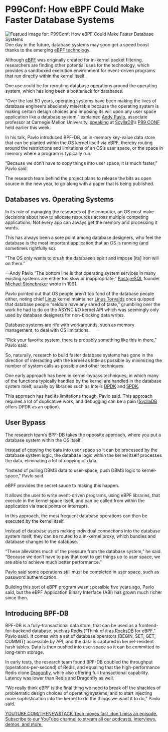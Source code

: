 # P99Conf: How eBPF Could Make Faster Database Systems
![Featued image for: P99Conf: How eBPF Could Make Faster Database Systems](https://cdn.thenewstack.io/media/2024/10/0a44ad98-p99conf-1024x719.png)
One day in the future, database systems may soon get a speed boost thanks to the emerging [eBPF technology](https://thenewstack.io/ebpf/).

Although [eBPF](https://ebpf.io/) was originally created for in-kernel packet filtering, researchers are finding other potential uses for the technology, which provides a sandboxed execution environment for event-driven programs that run directly within the kernel itself.

One use could be for rerouting database operations around the operating system, which has long been a bottleneck for databases.

“Over the last 50 years, operating systems have been making the lives of database engineers absolutely miserable because the operating system is making certain design choices and imposing its will upon any user space application like a database system,” explained [Andy Pavlo,](https://www.cs.cmu.edu/~pavlo/) associate professor at Carnegie Mellon University, [speaking](https://www.p99conf.io/session/the-next-chapter-in-the-sordid-love-hate-relationship-between-dbs-and-oses/) at [ScyllaDB](https://www.scylladb.com/?utm_content=inline+mention)‘s [P99 CONF](https://www.p99conf.io/) held earlier this week.

In his talk, Pavlo introduced BPF-DB, an in-memory key-value data store that can be planted within the OS kernel itself via eBPF, thereby routing around the restrictions and limitations of an OS’s user space, or the space in memory where a program is typically run.

“Because we don’t have to copy things into user space, it is much faster,” Pavlo said.

The research team behind the project plans to release the bits as open source in the new year, to go along with a paper that is being published.

## Databases vs. Operating Systems
In its role of managing the resources of the computer, an OS must make decisions about how to allocate resources across multiple competing applications. Not every app can always get the memory and processing it wants.

This has always been a sore point among database designers, who feel the database is the most important application that an OS is running (and sometimes rightfully so).

“The OS only wants to crush the database’s spirit and impose [its] iron will on them.”

—Andy Pavlo
“The bottom line is that operating system services in many existing systems are either too slow or inappropriate,” [PostgreSQL](https://thenewstack.io/postgresql-17-gets-incremental-backup-sql-queries-for-json/) founder [Michael Stonebraker](https://thenewstack.io/dr-michael-stonebraker-a-short-history-of-database-systems/) wrote in 1991.

Pavlo pointed out that OS people aren’t too fond of the database people either, noting chief [Linux](https://thenewstack.io/Linux/page/2/) kernel maintainer [Linus Torvalds](https://thenewstack.io/linus-torvalds-on-security-ai-open-source-and-trust/) once quipped that database people “seldom have any shred of taste,” grumbling over the work he had to do on the ASYNC I/O kernel API which was seemingly only used by database designers for non-blocking data writes.

Database systems are rife with workarounds, such as memory management, to deal with OS limitations.

“Pick your favorite system, there is probably something like this in there,” Pavlo said.

So, naturally, research to build faster database systems has gone in the direction of interacting with the kernel as little as possible by minimizing the number of system calls as possible and other techniques.

One early approach has been in kernel-bypass techniques, in which many of the functions typically handled by the kernel are handled in the database system itself, usually by libraries such as Intel’s [DPDK](https://www.dpdk.org/) and [SPDK](https://spdk.io/).

This approach has had its limitations though, Pavlo said. This approach requires a lot of duplicative work, and debugging can be a pain ([SycllaDB](https://www.scylladb.com/) offers DPDK as an option).

## User Bypass
The research team’s BPF-DB takes the opposite approach, where you put a database system within the OS itself.

Instead of copying the data into user space so it can be processed by the database system logic, the database logic within the kernel itself processes the data, eliminating a lot of copying of data.

“Instead of pulling DBMS data to user-space, push DBMS logic to kernel-space,” Pavlo said.

eBPF provides the secret sauce to making this happen.

It allows the user to write event-driven programs, using eBPF libraries, that execute in the kernel space itself, and can be called from within the application via trace points or interrupts.

In this approach, the most frequent database operations can then be executed by the kernel itself.


Instead of database users making individual connections into the database system itself, they can be routed to a in-kernel proxy, which bundles and database changes to the database.

“These alleviates much of the pressure from the database system,” he said. “Because we don’t have to pay that cost to get things up to user space, we are able to achieve much better performance.”

Pavlo said some operations still must be completed in user space, such as password authentication.

Building this sort of eBPF program wasn’t possible five years ago, Pavlo said, but the eBPF Application Binary Interface (ABI) has grown much richer since then.

## Introducing BPF-DB
BPF-DB is a fully-transactional data store, that can be used as a frontend-for-backend database, such as Redis (“Think of it as [RocksDB](https://thenewstack.io/instagram-supercharges-cassandra-pluggable-rocksdb-storage-engine/) for eBPF,” Pavlo said). It comes with a set of database operators (BEGIN, SET, GET, COMMIT) accessible by API, and the data is captured in kernel-resident hash tables. Data is then pushed into user space so it can be committed to long-term storage.


In early tests, the research team found BPF-DB doubled the throughput (operations-per-second) of Redis, and equaling that the high-performance Redis clone [Dragonfly](https://www.dragonflydb.io/), while also offering full transactional capability. Latency was lower than Redis and Dragonfly as well.

“We really think eBPF is the final thing we need to break off the shackles of problematic design choices of operating systems, and to start injecting more sophistication into the kernel to do the things we want it to do,” Pavlo said.










[
YOUTUBE.COM/THENEWSTACK
Tech moves fast, don't miss an episode. Subscribe to our YouTube
channel to stream all our podcasts, interviews, demos, and more.
](https://youtube.com/thenewstack?sub_confirmation=1)